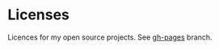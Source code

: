 Licenses
============

Licences for my open source projects.
See <a href="https://github.com/alebellu/licenses/tree/gh-pages">gh-pages</a> branch.



